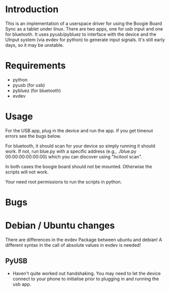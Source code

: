 # Introduction

This is an implementation of a userspace driver for using the Boogie Board Sync
as a tablet under linux.  There are two apps, one for usb input and one for
bluetooth.  It uses pyusb/pybluez to interface with the device and the UInput
system (via evdev for python) to generate input signals.  It's still early
days, so it may be unstable.

# Requirements

- python
- pyusb (for usb)
- pybluez (for bluetooth)
- evdev

# Usage

For the USB app, plug in the device and run the app. If you get timeout errors see the bugs below.

For bluetooth, it should scan for your device so simply running it should work.  If not, run blue.py with a specific address (e.g., ./blue.py 00:00:00:00:00:00) which you can discover using "hcitool scan".

In both cases the boogie board should not be mounted. Otherwise the scripts will not work.

Your need root permissions to run the scripts in python.

# Bugs

# Debian / Ubuntu changes
There are differences in the evdev Package between ubuntu and debian! A different syntax in the call of absolute values in evdev is needed!

## PyUSB

- Haven't quite worked out handshaking.  You may need to let the device connect to your phone to initialise prior to plugging in and running the usb app.

